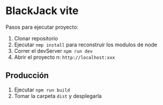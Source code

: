 # BlackJack vite

Pasos para ejecutar proyecto:

1. Clonar repositorio
2. Ejecutar ```nmp install``` para reconstruir los modulos de node
3. Correr el devServer ```npm run dev ```
4. Abrir el proyecto n: ```http://localhost:xxx```

## Producción

1. Ejecutar ```npm run build```
2. Tomar la carpeta ```dist``` y desplegarla 